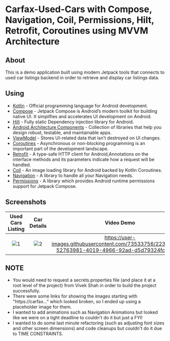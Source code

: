 # Carfax-Used-Cars with Compose, Navigation, Coil, Permissions, Hilt, Retrofit, Coroutines using MVVM Architecture

## About
This is a demo application built using modern Jetpack tools that connects to used car listings backend in order
to retrieve and display car listings data.

## Using
- [Kotlin](https://kotlinlang.org/) - Official programming language for Android development.
- [Compose](https://developer.android.com/jetpack/compose) - Jetpack Compose is Android’s modern toolkit for building native UI. It simplifies and accelerates UI development on Android. 
- [Hilt](https://developer.android.com/training/dependency-injection/hilt-jetpack) - Fully static Dependency injection library for Android.
- [Android Architecture Components](https://developer.android.com/topic/libraries/architecture) - Collection of libraries that help you design robust, testable, and maintainable apps.
- [ViewModel](https://developer.android.com/topic/libraries/architecture/viewmodel) - Stores UI-related data that isn't destroyed on UI changes. 
- [Coroutines](https://kotlinlang.org/docs/reference/coroutines-overview.html) - Asynchronous or non-blocking programming is an important part of the development landscape.
- [Retrofit](https://square.github.io/retrofit/) - A type-safe HTTP client for Android,Annotations on the interface methods and its parameters indicate how a request will be handled.
- [Coil](https://coil-kt.github.io/coil/) - An image loading library for Android backed by Kotlin Coroutines.
- [Navigation](https://google.github.io/accompanist/navigation-animation/) - A library to handle all your Navigation needs.
- [Permissions](https://google.github.io/accompanist/permissions/) - A library which provides Android runtime permissions support for Jetpack Compose.

## Screenshots

Used Cars Listing            |  Car Details | Video Demo
:-------------------------:|:-------------------------:|:-------------------------:|
![1](https://user-images.githubusercontent.com/73533756/223163476-fbe5e797-acd4-4959-831a-b9bf759f8626.jpeg) | ![2](https://user-images.githubusercontent.com/73533756/223163508-1a7f129a-daf0-4e4b-89e8-065b453bdea2.jpeg) | https://user-images.githubusercontent.com/73533756/223171372-52763981-4019-4966-92ad-d5d79324fc97.mp4

## NOTE
- You would need to request a secrets.properties file (and place it at a root level of the project) from Vivek Shah in order to build the project successfully.
- There were some links for showing the images starting with "https://carfax..." which looked broken, so I ended up using a placeholder image for them.
- I wanted to add animations such as Navigation Animations but looked like we were on a tight deadline to couldn't do it but just a FYI!
- I wanted to do some last minute refactoring (such as adjusting font sizes and other screen dimensions) and code cleanups but couldn't do it due to TIME CONSTRAINTS.
